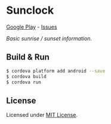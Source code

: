 # Sunclock
[Google Play] - [Issues]

_Basic sunrise / sunset information._

[Google Play]: https://play.google.com/store/apps/details?id=com.metaist.sunclock
[Issues]: https://github.com/30Apps30Days/20-sunclock/issues

## Build & Run
```bash
$ cordova platform add android --save
$ cordova build
$ cordova run
```

## License
Licensed under [MIT License].

[MIT License]: http://opensource.org/licenses/MIT
